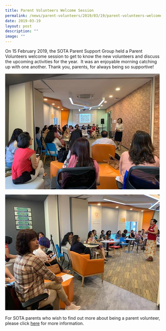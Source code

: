 ```yaml
---
title: Parent Volunteers Welcome Session
permalink: /news/parent-volunteers/2019/03/19/parent-volunteers-welcome-session/
date: 2019-03-19
layout: post
description: ""
image: ""
---
```

On 15 February 2019, the SOTA Parent Support Group held a Parent Volunteers welcome session to get to know the new volunteers and discuss the upcoming activities for the year.  It was an enjoyable morning catching up with one another. Thank you, parents, for always being so supportive!

![](/images/whatsapp-image-2019-02-15-at-8-14-33-am-(1).jpg)

![](/images/whatsapp-image-2019-02-15-at-8-12-22-am.jpg)

For SOTA parents who wish to find out more about being a parent volunteer, please click [here](/getting-involved/parents/) for more information.